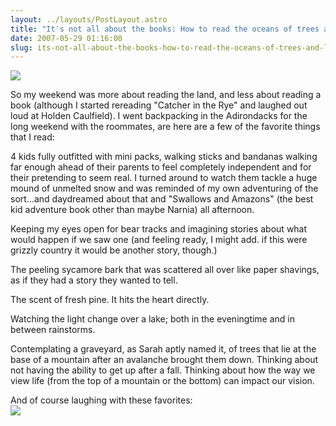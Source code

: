 ```yaml
---
layout: ../layouts/PostLayout.astro
title: "It's not all about the books: How to read the oceans of trees and lakes of mirrors."
date: 2007-05-29 01:16:00
slug: its-not-all-about-the-books-how-to-read-the-oceans-of-trees-and-lakes-of-mirrors
---
```


[![](http://3.bp.blogspot.com/_uemGSKgAPTU/RluIVKgxLKI/AAAAAAAAACc/OWescowapdI/s200/IMG_1342.JPG)](http://3.bp.blogspot.com/_uemGSKgAPTU/RluIVKgxLKI/AAAAAAAAACc/OWescowapdI/s1600-h/IMG_1342.JPG)

So my weekend was more about reading the land, and less about reading a book (although I started rereading "Catcher in the Rye" and laughed out loud at Holden Caulfield). I went backpacking in the Adirondacks for the long weekend with the roommates, are here are a few of the favorite things that I read:

4 kids fully outfitted with mini packs, walking sticks and bandanas walking far enough ahead of their parents to feel completely independent and for their pretending to seem real. I turned around to watch them tackle a huge mound of unmelted snow and was reminded of my own adventuring of the sort...and daydreamed about that and "Swallows and Amazons" (the best kid adventure book other than maybe Narnia) all afternoon.

Keeping my eyes open for bear tracks and imagining stories about what would happen if we saw one (and feeling ready, I might add. if this were grizzly country it would be another story, though.)

The peeling sycamore bark that was scattered all over like paper shavings, as if they had a story they wanted to tell.

The scent of fresh pine. It hits the heart directly.

Watching the light change over a lake; both in the eveningtime and in between rainstorms.

Contemplating a graveyard, as Sarah aptly named it, of trees that lie at the base of a mountain after an avalanche brought them down. Thinking about not having the ability to get up after a fall. Thinking about how the way we view life (from the top of a mountain or the bottom) can impact our vision.

And of course laughing with these favorites:  
[![](http://2.bp.blogspot.com/_uemGSKgAPTU/RluFq6gxLJI/AAAAAAAAACU/AXQ3-7Nyfq0/s200/IMG_1369.JPG)](http://2.bp.blogspot.com/_uemGSKgAPTU/RluFq6gxLJI/AAAAAAAAACU/AXQ3-7Nyfq0/s1600-h/IMG_1369.JPG)
